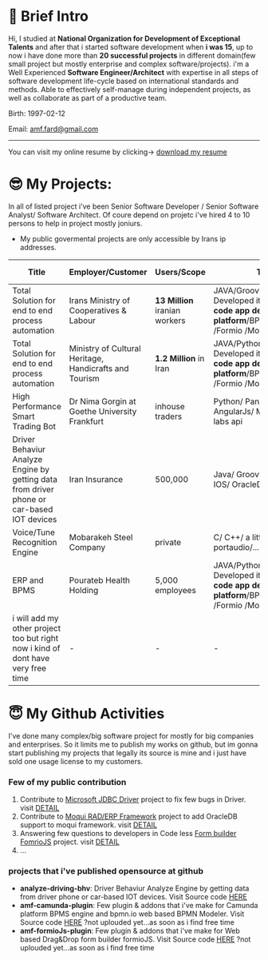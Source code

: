 # 👋 Brief Intro
Hi, I studied at **National Organization for Development of Exceptional Talents** and after that i started software development when **i was 15**, up to now i have done more than **20 successful projects** in different domain(few small project but mostly enterprise and complex software/projects).
i'm a Well Experienced **Software Engineer/Architect** with expertise in all steps of software development life-cycle based on international standards and methods. Able to effectively self-manage during independent projects, as well as collaborate as part of a productive team.

Birth: 1997-02-12  	

Email: amf.fard@gmail.com

---

You can visit my online resume by clicking-> [download my resume](https://resume.io/r/Pi7jzA9WV)

# :sunglasses: My Projects:
In all of listed project i've been Senior Software Developer / Senior Software Analyst/ Software Architect. Of coure  depend on projetc i've hired 4 to 10 persons to help in project mostly joniurs.
* My public govermental projects are only accessible by Irans ip addresses.

| Title  | Employer/Customer | Users/Scope |  Tech detail | Status | Project link/Demo  |
| ------------- | ------------- | ------------- | ------------- | ------------- | ------------- |
| Total Solution for end to end process automation | Irans Ministry of Cooperatives & Labour  | **13 Million** iranian workers |  JAVA/Groovy/Weblogic/OracleDB/ Developed it using **my own low-code app development platform**/BPMS /Camunda /Formio /Moqui | Live :white_check_mark:  in Tehran | [Visit prkar.mcls.gov.ir](https://prkar.mcls.gov.ir/) |
| Total Solution for end to end process automation | Ministry of Cultural Heritage, Handicrafts and Tourism  | **1.2 Million** in Iran  |  JAVA/Python/Tomcat/MySql/ Developed it using **my own low-code app development platform**/BPMS /Camunda /Formio /Moqui  | Live :white_check_mark: in Tehran	 | [Visit my.mcth.ir](http://my.mcth.ir/) |
| High Performance Smart Trading Bot  | Dr Nima Gorgin at Goethe University Frankfurt  | inhouse traders  |  Python/ Panda lib/ NodeJs/ AngularJs/ Mogodb/ Django/ IG labs api  | Live :white_check_mark: in **Frankfurt**	 | Customers Private Server |
| Driver Behaviur Analyze Engine by getting data from driver phone or car-based IOT devices | Iran Insurance  | 500,000  |  Java/ Groovy/ Kafka/ RabbitMQ/ IOS/ OracleDB/ Mogodb/   | Live :white_check_mark:	 | Customers Private Server |
| Voice/Tune Recognition Engine  | Mobarakeh Steel Company  | private  |  C/ C++/ a little assembly/ portaudio/...   | Live :white_check_mark:	 | Customers Private Server |
| ERP and BPMS  | Pourateb Health Holding  | 5,000 employees  | JAVA/Python/Tomcat/MySql/ Developed it using **my own low-code app development platform**/BPMS /Camunda /Formio /Moqui   | Live :white_check_mark:	 | [Visit ERP&BPMS portal](http://bpms.pouraportal.com:8080) |
| i will add my other project too but right now i kind of dont have very free time  | -  | -  | - | - | - |


# :innocent: My Github Activities
I've done many complex/big software project for mostly for big companies and enterprises.
So it limits me to publish my works on github, but im gonna start publishing my projects that legally its source is mine and i just have sold one usage license to my customers.
### Few of my public contribution
1. Contribute to [Microsoft JDBC Driver](https://github.com/microsoft/mssql-jdbc/issues/727) project to fix few bugs in Driver. visit [DETAIL](https://github.com/microsoft/mssql-jdbc/issues/727)
2. Contribute to [Moqui RAD/ERP Framework](https://github.com/moqui/moqui-framework/issues/327) project to add OracleDB support to moqui framework. visit [DETAIL](https://github.com/moqui/moqui-framework/issues/327)
3. Answering few questions to developers in Code less [Form builder FomrioJS](https://github.com/formio/formio.js/issues/1194) project. visit [DETAIL](https://github.com/formio/formio.js/issues/1194)
4. ...

### projects that i've published opensource at github
* **analyze-driving-bhv**: Driver Behaviur Analyze Engine by getting data from driver phone or car-based IOT devices. Visit Source code [HERE](https://github.com/amirmf/analyze-driving-bhv)
* **amf-camunda-plugin**: Few plugin & addons that i've make for Camunda platform BPMS engine and bpmn.io web based BPMN Modeler. Visit Source code [HERE](https://github.com/amirmf/amf-camunda-plugin) ?not uplouded yet...as soon as i find free time
* **amf-formioJs-plugin**: Few plugin & addons that i've make for Web based Drag&Drop form builder formioJS. Visit Source code [HERE](https://github.com/amirmf/amf-formioJs-plugin) ?not uplouded yet...as soon as i find free time
